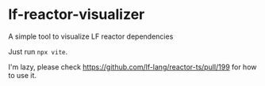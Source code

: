 # lf-reactor-visualizer
A simple tool to visualize LF reactor dependencies 

Just run `npx vite`.

I'm lazy, please check https://github.com/lf-lang/reactor-ts/pull/199 for how to use it.
